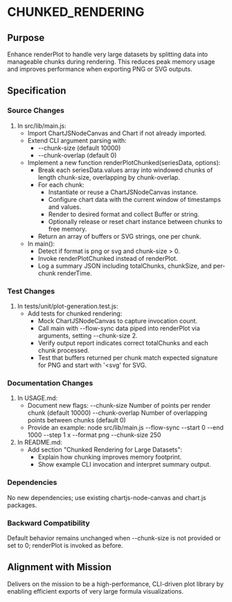 # CHUNKED_RENDERING

## Purpose
Enhance renderPlot to handle very large datasets by splitting data into manageable chunks during rendering. This reduces peak memory usage and improves performance when exporting PNG or SVG outputs.

## Specification

### Source Changes
1. In src/lib/main.js:
   - Import ChartJSNodeCanvas and Chart if not already imported.
   - Extend CLI argument parsing with:
     - --chunk-size <number>  (default 10000)
     - --chunk-overlap <number>  (default 0)
   - Implement a new function renderPlotChunked(seriesData, options):
     - Break each seriesData.values array into windowed chunks of length chunk-size, overlapping by chunk-overlap.
     - For each chunk:
       - Instantiate or reuse a ChartJSNodeCanvas instance.
       - Configure chart data with the current window of timestamps and values.
       - Render to desired format and collect Buffer or string.
       - Optionally release or reset chart instance between chunks to free memory.
     - Return an array of buffers or SVG strings, one per chunk.
   - In main():
     - Detect if format is png or svg and chunk-size > 0.
     - Invoke renderPlotChunked instead of renderPlot.
     - Log a summary JSON including totalChunks, chunkSize, and per-chunk renderTime.

### Test Changes
1. In tests/unit/plot-generation.test.js:
   - Add tests for chunked rendering:
     - Mock ChartJSNodeCanvas to capture invocation count.
     - Call main with --flow-sync data piped into renderPlot via arguments, setting --chunk-size 2.
     - Verify output report indicates correct totalChunks and each chunk processed.
     - Test that buffers returned per chunk match expected signature for PNG and start with '<svg' for SVG.

### Documentation Changes
1. In USAGE.md:
   - Document new flags:
     --chunk-size <number>    Number of points per render chunk (default 10000)
     --chunk-overlap <number> Number of overlapping points between chunks (default 0)
   - Provide an example:
     node src/lib/main.js --flow-sync --start 0 --end 1000 --step 1 x --format png --chunk-size 250
2. In README.md:
   - Add section "Chunked Rendering for Large Datasets":
     - Explain how chunking improves memory footprint.
     - Show example CLI invocation and interpret summary output.

### Dependencies
No new dependencies; use existing chartjs-node-canvas and chart.js packages.

### Backward Compatibility
Default behavior remains unchanged when --chunk-size is not provided or set to 0; renderPlot is invoked as before.

## Alignment with Mission
Delivers on the mission to be a high-performance, CLI-driven plot library by enabling efficient exports of very large formula visualizations.